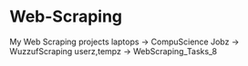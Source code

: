 # Web-Scraping
My Web Scraping projects
laptops -> CompuScience
Jobz -> WuzzufScraping
userz,tempz -> WebScraping_Tasks_8
